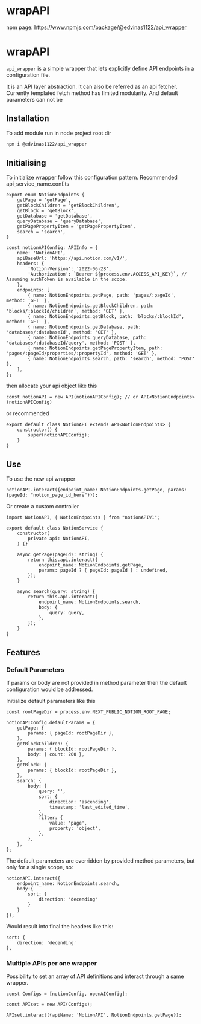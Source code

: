 # wrapAPI

npm page: https://www.npmjs.com/package/@edvinas1122/api_wrapper

# wrapAPI

`api_wrapper` is a simple wrapper that lets explicitly define API endpoints in a configuration file.

It is an API layer abstraction. It can also be referred as an api fetcher.
Currently templated fetch method has limited modularity. And default parameters can not be 

## Installation

To add module run in node project root dir

```bash
npm i @edvinas1122/api_wrapper
```

## Initialising

To initialize wrapper follow this configuration pattern. Recommended api_service_name.conf.ts

```tsx
export enum NotionEndpoints {
    getPage = 'getPage',
    getBlockChildren = 'getBlockChildren',
    getBlock = 'getBlock',
    getDatabase = 'getDatabase',
    queryDatabase = 'queryDatabase',
    getPagePropertyItem = 'getPagePropertyItem',
    search = 'search',
}

const notionAPIConfig: APIInfo = {
    name: 'NotionAPI',
    apiBaseUrl: 'https://api.notion.com/v1/',
    headers: {
        'Notion-Version': '2022-06-28',
        'Authorization': `Bearer ${process.env.ACCESS_API_KEY}`, // Assuming authToken is available in the scope.
    },
    endpoints: [
        { name: NotionEndpoints.getPage, path: 'pages/:pageId', method: 'GET' },
        { name: NotionEndpoints.getBlockChildren, path: 'blocks/:blockId/children', method: 'GET' },
        { name: NotionEndpoints.getBlock, path: 'blocks/:blockId', method: 'GET' },
        { name: NotionEndpoints.getDatabase, path: 'databases/:databaseId', method: 'GET' },
        { name: NotionEndpoints.queryDatabase, path: 'databases/:databaseId/query', method: 'POST' },
        { name: NotionEndpoints.getPagePropertyItem, path: 'pages/:pageId/properties/:propertyId', method: 'GET' },
        { name: NotionEndpoints.search, path: 'search', method: 'POST' },
    ],
};
```

then allocate your api object like this

```tsx
const notionAPI = new API(notionAPIConfig); // or API<NotionEndpoints>(notionAPIConfig)
```

or recommended

```tsx
export default class NotionAPI extends API<NotionEndpoints> {
    constructor() {
        super(notionAPIConfig);
    }
}
```

## Use

To use the new api wrapper 

```tsx
notionAPI.interact({endpoint_name: NotionEndpoints.getPage, params:{pageId: "notion_page_id_here"}});
```

Or create a custom controller

```tsx
import NotionAPI, { NotionEndpoints } from "notionAPIV1";

export default class NotionService {
	constructor(
		private api: NotionAPI,
	) {}

	async getPage(pageId?: string) {
        return this.api.interact({
            endpoint_name: NotionEndpoints.getPage,
            params: pageId ? { pageId: pageId } : undefined,
        });
    }

    async search(query: string) {
        return this.api.interact({
            endpoint_name: NotionEndpoints.search,
            body: {
                query: query,
            },
        });
    }
}
```

## Features

### Default Parameters

If params or body are not provided in method parameter then the default configuration would be addressed.

Initialize default parameters like this

```tsx
const rootPageDir = process.env.NEXT_PUBLIC_NOTION_ROOT_PAGE;

notionAPIConfig.defaultParams = {
    getPage: {
        params: { pageId: rootPageDir },
    },
    getBlockChildren: {
        params: { blockId: rootPageDir },
        body: { count: 200 },
    },
    getBlock: {
        params: { blockId: rootPageDir },
    },
    search: {
        body: {
            query: '',
            sort: {
                direction: 'ascending',
                timestamp: 'last_edited_time',
            },
            filter: {
                value: 'page',
                property: 'object',
            },
        },
    },
};
```

The default parameters are overridden by provided method parameters, but only for a single scope, so:

```tsx
notionAPI.interact({
	endpoint_name: NotionEndpoints.search,
	body:{
		sort: {
			direction: 'decending'
		}
	}
});
```

Would result into final the headers like this:

```tsx
sort: {
	direction: 'decending'
},
```

### Multiple APIs per one wrapper

Possibility to set an array of API definitions and interact through a same wrapper.

```tsx
const Configs = [notionConfig, openAIConfig];

const APIset = new API(Configs);

APIset.interact({apiName: 'NotionAPI', NotionEndpoints.getPage});
```